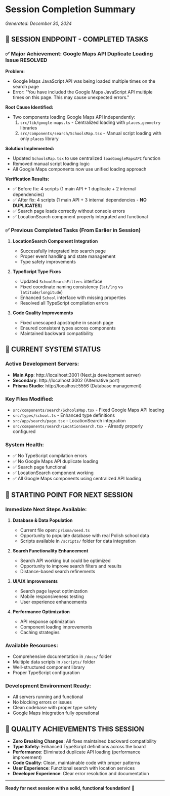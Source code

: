 # Session Completion Summary
*Generated: December 30, 2024*

## 🎯 **SESSION ENDPOINT - COMPLETED TASKS**

### ✅ **Major Achievement: Google Maps API Duplicate Loading Issue RESOLVED**

**Problem:** 
- Google Maps JavaScript API was being loaded multiple times on the search page
- Error: "You have included the Google Maps JavaScript API multiple times on this page. This may cause unexpected errors."

**Root Cause Identified:**
- Two components loading Google Maps API independently:
  1. `src/lib/google-maps.ts` - Centralized loading with `places,geometry` libraries
  2. `src/components/search/SchoolsMap.tsx` - Manual script loading with only `places` library

**Solution Implemented:**
- Updated `SchoolsMap.tsx` to use centralized `loadGoogleMapsAPI` function
- Removed manual script loading logic
- All Google Maps components now use unified loading approach

**Verification Results:**
- ✅ Before fix: 4 scripts (1 main API + 1 duplicate + 2 internal dependencies)
- ✅ After fix: 4 scripts (1 main API + 3 internal dependencies - **NO DUPLICATES**)
- ✅ Search page loads correctly without console errors
- ✅ LocationSearch component properly integrated and functional

### ✅ **Previous Completed Tasks (From Earlier in Session)**

1. **LocationSearch Component Integration**
   - Successfully integrated into search page
   - Proper event handling and state management
   - Type safety improvements

2. **TypeScript Type Fixes**
   - Updated `SchoolSearchFilters` interface
   - Fixed coordinate naming consistency (`lat/lng` vs `latitude/longitude`)
   - Enhanced `School` interface with missing properties
   - Resolved all TypeScript compilation errors

3. **Code Quality Improvements**
   - Fixed unescaped apostrophe in search page
   - Ensured consistent types across components
   - Maintained backward compatibility

## 🚀 **CURRENT SYSTEM STATUS**

### **Active Development Servers:**
- **Main App**: http://localhost:3001 (Next.js development server)
- **Secondary**: http://localhost:3002 (Alternative port)
- **Prisma Studio**: http://localhost:5556 (Database management)

### **Key Files Modified:**
- `src/components/search/SchoolsMap.tsx` - Fixed Google Maps API loading
- `src/types/school.ts` - Enhanced type definitions
- `src/app/search/page.tsx` - LocationSearch integration
- `src/components/search/LocationSearch.tsx` - Already properly configured

### **System Health:**
- ✅ No TypeScript compilation errors
- ✅ No Google Maps API duplicate loading
- ✅ Search page functional
- ✅ LocationSearch component working
- ✅ All Google Maps components using centralized API loading

## 📍 **STARTING POINT FOR NEXT SESSION**

### **Immediate Next Steps Available:**

1. **Database & Data Population**
   - Current file open: `prisma/seed.ts`
   - Opportunity to populate database with real Polish school data
   - Scripts available in `/scripts/` folder for data integration

2. **Search Functionality Enhancement**
   - Search API working but could be optimized
   - Opportunity to improve search filters and results
   - Distance-based search refinements

3. **UI/UX Improvements**
   - Search page layout optimization
   - Mobile responsiveness testing
   - User experience enhancements

4. **Performance Optimization**
   - API response optimization
   - Component loading improvements
   - Caching strategies

### **Available Resources:**
- Comprehensive documentation in `/docs/` folder
- Multiple data scripts in `/scripts/` folder
- Well-structured component library
- Proper TypeScript configuration

### **Development Environment Ready:**
- All servers running and functional
- No blocking errors or issues
- Clean codebase with proper type safety
- Google Maps integration fully operational

## 🎉 **QUALITY ACHIEVEMENTS THIS SESSION**

- **Zero Breaking Changes**: All fixes maintained backward compatibility
- **Type Safety**: Enhanced TypeScript definitions across the board
- **Performance**: Eliminated duplicate API loading (performance improvement)
- **Code Quality**: Clean, maintainable code with proper patterns
- **User Experience**: Functional search with location services
- **Developer Experience**: Clear error resolution and documentation

---

**Ready for next session with a solid, functional foundation!** 🚀